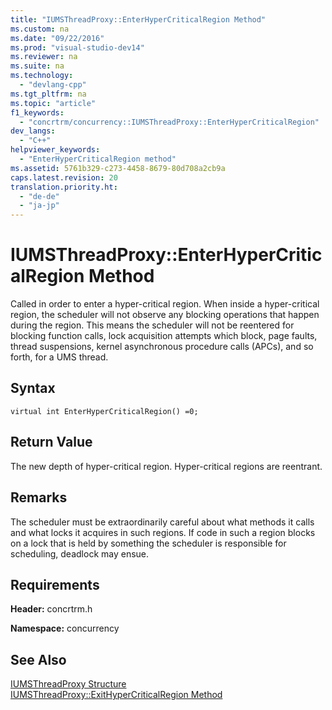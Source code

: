 ```yaml
---
title: "IUMSThreadProxy::EnterHyperCriticalRegion Method"
ms.custom: na
ms.date: "09/22/2016"
ms.prod: "visual-studio-dev14"
ms.reviewer: na
ms.suite: na
ms.technology: 
  - "devlang-cpp"
ms.tgt_pltfrm: na
ms.topic: "article"
f1_keywords: 
  - "concrtrm/concurrency::IUMSThreadProxy::EnterHyperCriticalRegion"
dev_langs: 
  - "C++"
helpviewer_keywords: 
  - "EnterHyperCriticalRegion method"
ms.assetid: 5761b329-c273-4458-8679-80d708a2cb9a
caps.latest.revision: 20
translation.priority.ht: 
  - "de-de"
  - "ja-jp"
---
```

# IUMSThreadProxy::EnterHyperCriticalRegion Method
Called in order to enter a hyper-critical region. When inside a hyper-critical region, the scheduler will not observe any blocking operations that happen during the region. This means the scheduler will not be reentered for blocking function calls, lock acquisition attempts which block, page faults, thread suspensions, kernel asynchronous procedure calls (APCs), and so forth, for a UMS thread.  
  
## Syntax  
  
```  
virtual int EnterHyperCriticalRegion() =0;  
```  
  
## Return Value  
 The new depth of hyper-critical region. Hyper-critical regions are reentrant.  
  
## Remarks  
 The scheduler must be extraordinarily careful about what methods it calls and what locks it acquires in such regions. If code in such a region blocks on a lock that is held by something the scheduler is responsible for scheduling, deadlock may ensue.  
  
## Requirements  
 **Header:** concrtrm.h  
  
 **Namespace:** concurrency  
  
## See Also  
 [IUMSThreadProxy Structure](../vs140/iumsthreadproxy-structure.md)   
 [IUMSThreadProxy::ExitHyperCriticalRegion Method](../vs140/iumsthreadproxy--exithypercriticalregion-method.md)